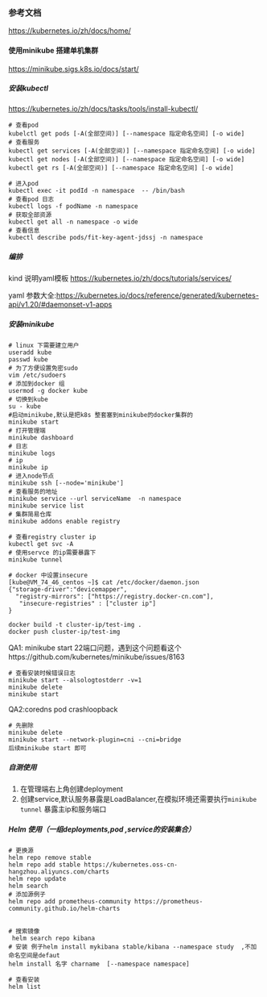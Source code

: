 ### 参考文档

https://kubernetes.io/zh/docs/home/

#### 使用minikube 搭建单机集群

https://minikube.sigs.k8s.io/docs/start/

##### 安装kubectl

https://kubernetes.io/zh/docs/tasks/tools/install-kubectl/

```
# 查看pod
kubelctl get pods [-A(全部空间)] [--namespace 指定命名空间] [-o wide]
# 查看服务
kubectl get services [-A(全部空间)] [--namespace 指定命名空间] [-o wide]
kubectl get nodes [-A(全部空间)] [--namespace 指定命名空间] [-o wide]
kubectl get rs [-A(全部空间)] [--namespace 指定命名空间] [-o wide]

# 进入pod
kubectl exec -it podId -n namespace  -- /bin/bash
# 查看pod 日志
kubectl logs -f podName -n namespace
# 获取全部资源
kubectl get all -n namespace -o wide
# 查看信息
kubectl describe pods/fit-key-agent-jdssj -n namespace
```

##### 编排

kind 说明yaml模板 https://kubernetes.io/zh/docs/tutorials/services/

yaml 参数大全:https://kubernetes.io/docs/reference/generated/kubernetes-api/v1.20/#daemonset-v1-apps

##### 安装minikube

```
# linux 下需要建立用户
useradd kube
passwd kube
# 为了方便设置免密sudo
vim /etc/sudoers 
# 添加到docker 组
usermod -g docker kube
# 切换到kube
su - kube
#启动minikube,默认是把k8s 整套塞到minikube的docker集群的
minikube start
# 打开管理端
minikube dashboard
# 日志
minikube logs
# ip
minikube ip
# 进入node节点
minikube ssh [--node='minikube']
# 查看服务的地址
minikube service --url serviceName  -n namespace
minikube service list
# 集群简易仓库
minikube addons enable registry

# 查看registry cluster ip 
kubectl get svc -A
# 使用servce 的ip需要暴露下
minikube tunnel 

# docker 中设置insecure
[kube@VM_74_46_centos ~]$ cat /etc/docker/daemon.json 
{"storage-driver":"devicemapper", 
  "registry-mirrors": ["https://registry.docker-cn.com"],
   "insecure-registries" : ["cluster ip"]
}

docker build -t cluster-ip/test-img .
docker push cluster-ip/test-img

```

QA1: minikube start 22端口问题，遇到这个问题看这个https://github.com/kubernetes/minikube/issues/8163

```
# 查看安装时候错误日志
minikube start --alsologtostderr -v=1
minikube delete
minikube start
```

QA2:coredns pod crashloopback

```
# 先删除
minikube delete
minikube start --network-plugin=cni --cni=bridge
后续minikube start 即可
```



##### 自测使用

1. 在管理端右上角创建deployment
2. 创建service,默认服务暴露是LoadBalancer,在模拟环境还需要执行`minikube tunnel` 暴露主ip和服务端口

##### Helm 使用（一组deployments,pod ,service的安装集合）

```
# 更换源
helm repo remove stable
helm repo add stable https://kubernetes.oss-cn-hangzhou.aliyuncs.com/charts
helm repo update
helm search
# 添加源例子
helm repo add prometheus-community https://prometheus-community.github.io/helm-charts


# 搜索镜像
 helm search repo kibana
# 安装 例子helm install mykibana stable/kibana --namespace study  ,不加命名空间是defaut
helm install 名字 charname  [--namespace namespace]

# 查看安装
helm list
```

